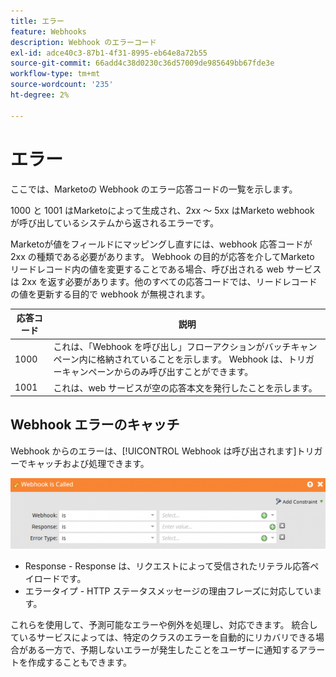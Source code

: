 ```yaml
---
title: エラー
feature: Webhooks
description: Webhook のエラーコード
exl-id: adce40c3-87b1-4f31-8995-eb64e8a72b55
source-git-commit: 66add4c38d0230c36d57009de985649bb67fde3e
workflow-type: tm+mt
source-wordcount: '235'
ht-degree: 2%

---
```


# エラー

ここでは、Marketoの Webhook のエラー応答コードの一覧を示します。

1000 と 1001 はMarketoによって生成され、2xx ～ 5xx はMarketo webhook が呼び出しているシステムから返されるエラーです。

Marketoが値をフィールドにマッピングし直すには、webhook 応答コードが 2xx の種類である必要があります。 Webhook の目的が応答を介してMarketo リードレコード内の値を変更することである場合、呼び出される web サービスは 2xx を返す必要があります。他のすべての応答コードでは、リードレコードの値を更新する目的で webhook が無視されます。

| 応答コード | 説明 |
| --- | --- |
| 1000 | これは、「Webhook を呼び出し」フローアクションがバッチキャンペーン内に格納されていることを示します。 Webhook は、トリガーキャンペーンからのみ呼び出すことができます。 |
| 1001 | これは、web サービスが空の応答本文を発行したことを示します。 |

## Webhook エラーのキャッチ

Webhook からのエラーは、[!UICONTROL Webhook は呼び出されます &#x200B;]トリガーでキャッチおよび処理できます。

![Webhook が呼び出される ](assets/webhook-called.png)

* Response - Response は、リクエストによって受信されたリテラル応答ペイロードです。
* エラータイプ - HTTP ステータスメッセージの理由フレーズに対応しています。

これらを使用して、予測可能なエラーや例外を処理し、対応できます。 統合しているサービスによっては、特定のクラスのエラーを自動的にリカバリできる場合がある一方で、予期しないエラーが発生したことをユーザーに通知するアラートを作成することもできます。
